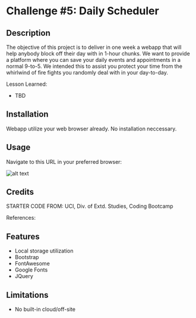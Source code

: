 # Challenge #5: Daily Scheduler

## Description

The objective of this project is to deliver in one week a webapp that will help anybody block off their day with in 1-hour chunks. We want to provide a platform where you can save your daily events and appointments in a normal 9-to-5. We intended this to assist you protect your time from the whirlwind of fire fights you randomly deal with in your day-to-day. 

Lesson Learned:
- TBD

## Installation

Webapp utilize your web browser already.
No installation neccessary.

## Usage

Navigate to this URL in your preferred browser: <under construction>

![alt text](assets/images/screenshot.png)

## Credits

STARTER CODE FROM: UCI, Div. of Extd. Studies, Coding Bootcamp

References:


## Features

- Local storage utilization
- Bootstrap
- FontAwesome
- Google Fonts
- JQuery

## Limitations

- No built-in cloud/off-site